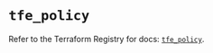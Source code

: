 # `tfe_policy`

Refer to the Terraform Registry for docs: [`tfe_policy`](https://registry.terraform.io/providers/hashicorp/tfe/0.55.0/docs/resources/policy).
